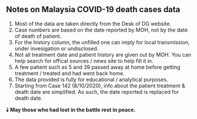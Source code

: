 ## Notes on Malaysia COVID-19 death cases data

1. Most of the data are taken directly from the Desk of DG website.
2. Case numbers are based on the date reported by MOH, not by the date of death of patient.
3. For the history column, the unfilled one can imply for local transmission, under invesigation or undisclosed.
4. Not all treatment date and patient history are given out by MOH. You can help search for offical sources / news site to help fill it in.
5. A few patient such as 5 and 39 passed away at home before getting treatment / treated and had went back home.
6. The data provided is fully for educational / analytical purposes.
7. Starting from Case 142 (8/10/2020), info about the patient treatment & death date are simplified. As such, the date reported is replaced for death date.

🕯️ **May those who had lost in the battle rest in peace.**
